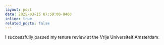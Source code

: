 ```yaml
---
layout: post
date: 2025-03-15 07:59:00-0400
inline: true
related_posts: false
---
```

I successfully passed my tenure review at the Vrije Universiteit Amsterdam.
